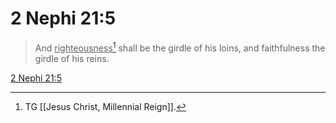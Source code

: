 # 2 Nephi 21:5

> And <u>righteousness</u>[^a] shall be the girdle of his loins, and faithfulness the girdle of his reins.

[2 Nephi 21:5](https://www.churchofjesuschrist.org/study/scriptures/bofm/2-ne/21?lang=eng&id=p5#p5)


[^a]: TG [[Jesus Christ, Millennial Reign]].
